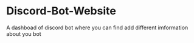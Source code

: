 # Discord-Bot-Website
A dashboad of discord bot where you can find add different imformation about you bot
